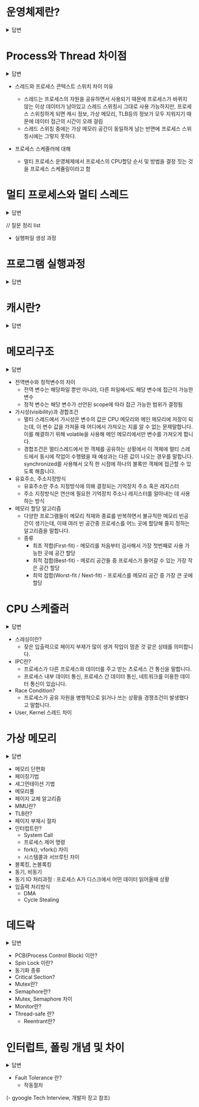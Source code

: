 # 운영체제란?
<details>
<summary>답변</summary>

* 사용자에게는 인터페이스를 제공하고 컴퓨터 시스템의 자원을 효율적으로 관리하는 소프트웨어 (내 답변)
* 일반적으로 하드웨어를 관리하고, 응용 프로그램과 하드웨어 사이에서 인터페이스 역할을 하며 시스템의 동작을 제어하는 시스템 소프트웨어  (검색 답변)
* 시스템의 자원과 동작을 관리하는 소프트웨어로 프로세스, 저장장치, 네트워킹, 사용자, 하드웨어를 관리함 (장고 답변)

  * 역할
  1. 프로세스 관리
  2. 저장장치 관리
  3. 네트워킹
  4. 사용자 관리
  5. 디바이스 드라이버

</details>

# Process와 Thread 차이점
<details>
<summary>답변</summary>

* 프로세스는 프로그램을 메모리 상에서 실행중인 작업단위를 말하고, 스레드는 프로세스 안에서 실행되는 여러 흐름 단위
* 프로세스는 메모리와 CPU를 프로세스마다 할당받아서 사용, 스레드는 프로세스 안에서 다른 스레드와 메모리와 CPU를 공유해서 사용

</details>

- 스레드와 프로세스 콘텍스트 스위치 차이 이유
  * 스레드는 프로세스의 자원을 공유하면서 사용되기 때문에 프로세스가 바뀌지 않는 이상 데이터가 남아있고 스레드 스위칭시 그대로 사용 가능하지만, 프로세스 스위칭하게 되면 캐시 정보, 가상 메모리, TLB등의 정보가 모두 지워지기 때문에 데이터 접근의 시간이 오래 걸림
  * 스레드 스위칭 중에는 가상 메모리 공간이 동일하게 남는 반면에 프로세스 스위칭시에는 그렇지 못하다.
  
- 프로세스 스케줄러에 대해
  * 멀티 프로세스 운영체제에서 프로세스의 CPU할당 순서 및 방법을 결정 짓는 것을 프로세스 스케쥴링이라고 함

# 멀티 프로세스와 멀티 스레드
<details>
<summary>답변</summary>

* 멀티 프로세스는 하나의 컴퓨터에 여러 CPU 장착해서 여러 프로세스들을 동시에 처리(병렬)
  * 안정성은 높지만, 각각 독립된 메모리 영역을 갖고 있어, 작업량이 많으면 오버헤드 발생, context switching(프로세스를 바꾸는 과정에서 상태 정보를 저장하고 복원하는 일련의 과정)으로 인한 성능 저하
* 멀티 스레드는 하나의 응용 프로그램에서 여러 스레드를 구성해서 각 스레드가 하나의 작업을 처리함, 공유 메모리를 통해 다수의 작업을 동시에 처리
  * 시간, 자원 손실이 감소, 전역 변수와 정적 변수 자료 공유 가능하나 안정성 문제가 있음

</details>

// 질문 정리 list
- 실행파일 생성 과정

# 프로그램 실행과정
<details>
<summary>답변</summary>

* 프로그램을 실행하면, 하드디스크에서 메모리로 저장이 되고, 연산을 위해 메모리에서 CUP로 Fetch됩니다.(메인 메모리 -> CUP내부로 옮기는 것)
* 명령어 수행을 위해서 Control Unit이 명령어에서 바이너리 코드로 Decode(해석)한 후, ALU에서 Execution(연산) 후 연산된 값을 레지스터에 저장
* 위 과정이 명령어 사이클, fetch -> decode -> 간접 주소일 경우 메모리로부터 유효 주소 읽어 옴 -> 명령어 실행
</details>


# 캐시란?
<details>

<summary>답변</summary>

* 메모리와 CPU 간의 속도 차이를 완화하기 위해서 메모리의 데이터를 미리 가져와 저장해두는 임시 장소를 말합니다.
* CPU가 미리 사용할 것으로 예상되는 데이터(재접근시)를 미리 가져다 놓음. (CPU내부에 존재, CPU내부 버스의 속도로 작동, 메모리와 CPU사이에 있는 경우도 있음)
* 사용할 데이터가 있을 캐시에 있을 경우는 캐시 히트, 없으면 캐시 미스라고 함
* 캐시 히트를 높이는 법 중 하나는 캐시 용량을 늘리기
* 캐시 라인은 캐시에 저장하는 데이터를 데이터의 메모리 주소를 함께 저장해서 빠르게 접근하는 것을 말합니다.
</details>


# 메모리구조
<details>
<summary>답변</summary>

* 메모리 구조에는 크게 네가지 종류가 존재, Code, Data, Heap, Stack
* Code는 소스코드가 들어가는 부분 / 코드 자체를 구성하는 메모리 영역(프로그램 명령)
* Data는 전역변수, 정적변수가 할당되는 부분 / 배열도
* Heap은 사용자가 직접 관리하는 영역으로 데이터가 동적으로 할당되는 공간
* Stack은 함수의 호출정보, 지역변수, 매개변수들이 저장됨

</details>

  - 전역변수와 정적변수의 차이
    * 전역 변수는 해당파일 뿐만 아니라, 다른 파일에서도 해당 변수에 접근이 가능한 변수
    * 정적 변수는 해당 변수가 선언된 scope에 따라 접근 가능한 범위가 결정됨
  - 가시성(visibility)과 경합조건
    * 멀티 스레드에서 가시성은 변수의 값은 CPU 메모리와 메인 메모리에 저장이 되는데, 이 변수 값을 가져올 때 어디에서 가져오는 지를 알 수 없는 문제말합니다. 이를 해결하기 위해 volatile을 사용해 메인 메모리에서만 변수를 가져오게 합니다.
    * 경합조건은 멀티스레드에서 한 객체를 공유하는 상황에서 이 객체에 멀티 스레드에서 동시에 작업이 수행됐을 때 예상과는 다른 값이 나오는 경우를 말합니다. synchronized를 사용해서 오직 한 시점에 하나의 블록만 객체에 접근할 수 있도록 해줍니다.
  - 유효주소, 주소지정방식
    * 유효주소란 주소 지정방식에 의해 결정되는 기억장치 주소 혹은 레지스터
    * 주소 지정방식은 연산에 필요한 기억장치 주소나 레지스터를 알아내는 데 사용하는 방식
  - 메모리 할당 알고리즘
    * 다양한 프로그램들이 메모리 적재와 종료를 반복하면서 불규칙한 메모리 빈공간이 생기는데, 이때 여러 빈 공간중 프로세스를 어느 곳에 할당해 줄지 정하는 알고리즘을 말합니다.
    * 종류 
      * 최초 적합(First-fit) - 메모리를 처음부터 검사해서 가장 첫번째로 사용 가능한 곳에 공간 할당
      * 최적 접합(Best-fit) - 메로리 공간들 중 프로세스가 들어갈 수 있는 가장 작은 공간 할당
      * 최악 접합(Worst-fit / Next-fit) - 프로세스를 메모리 공간 중 가장 큰 곳에 할당 

# CPU 스케줄러
<details>
<summary>답변</summary>

* 준비큐에 있는 프로세스에 대해서 CPU를 할당하는 방법으로 크게 다섯가지가 존재, FCFS, SJF, SRT, Priority Scheduling, Round Robin
* FCFS(First Come First Served) - 먼저 온 순서대로 처리, 비선점형 스케줄링
* SJF(Shortest Job First) - 다른 프로세스가 도착해도 CPU burst time이 짧은 프로세스에 선 할당, 빈선점형 스케줄링
* SRT(Shotest Remaining Time) - CPU할당 받을때 프로세스의 남은 작업시간이 가장 적은 프로세스를 선택
* Priority Scheduling - 우선순위가 가장 높은 프로세스에 CPU를 할당하는 스케줄링, 우선순위는 정수로 표현, 낮을 수록 높음, 선정형, 비선점형 둘다 존재
* Round Robin - 한 프로세스가 할당 받은 시간동안 작업 후 작업을 끝내지 못하면 작업 큐 뒤로 가서 작업차례를 기다리는 방식
</details>

  - 스레싱이란?
    * 잦은 입출력으로 페이지 부재가 많이 생겨 작업이 멈춘 것 같은 상태를 의미합니다.
  - IPC란?
    * 프로세스가 다른 프로세스와 데이터를 주고 받는 츠로세스 간 통신을 말합니다.
    * 프로세스 내부 데이터 통신, 프로세스 간 데이터 통신, 네트워크를 이용한 데이터 통신이 있습니다.
  - Race Condition?
    * 프로세스가 공유 자원을 병행적으로 읽거나 쓰는 상황을 경쟁조건이 발생했다고 말합니다.
  - User, Kernel 스레드 차이

# 가상 메모리
<details>
<summary>답변</summary>

* 모든 프로세스에서 메모리를 할당하기에는 메모리의 크기가 한계가 있어서 프로세스에서 사용하는 부분만 메모리에 올리고, 나머지는 디스크에 보관하는 기법을 가상 메모리라고 함

</details>

  - 메모리 단편화
  - 페이징기법
  - 세그먼테이션 기법
  - 메모리풀
  - 페이지 교체 알고리즘
  - MMU란?
  - TLB란?
  - 페이지 부재시 절차
- 인터럽트란?	
  - System Call
  - 프로세스 제어 명령
  - fork(), vfork() 차이
  - 시스템콜과 서브루틴 차이
- 블록킹, 논블록킹
- 동기, 비동기
- 동기 IO 처리과정 : 프로세스 A가 디스크에서 어떤 데이터 읽어올때 상황
- 입출력 처리방식
  - DMA
  - Cycle Stealing
# 데드락
<details>
<summary>답변</summary>

* 데드락은 프로세스가 자원을 얻지 못해서 다음 작업을 못하는 상태
* 상호배제, 점유대기, 비선점, 순환대기 네가지 조건이 동시에 발생해야 성립가능
* 데드락 해결 방법에는 데드락 상태 예방, 상태 회피, 상태 검출, 상태 회복이 있습니다.
* 회피 기법은 프로세스가 자원 할당시 어느 수준 이상의 자원을 나누어주면 교착상태가 발생하는지 파악하여 그 수준 이하로 자원을 나눠주는 방법을 말합니다.
  - 해결경험?
</details>


- PCB(Process Control Block) 이란?
- Spin Lock 이란?
- 동기화 종류
- Critical Section?	
- Mutex란?
- Semaphore란?
- Mutex, Semaphore 차이
- Monitor란?
- Thread-safe 란?
  - Reentrant란?

# 인터럽트, 폴링 개념 및 차이
<details>
<summary>답변</summary>

* CPU의 작업과 저장장치의 데이터 이동을 입출력 관리자가 독립적으로 운영함으로써 시스템의 효율을 높히는 데, 이때 입출력 관리자가 CPU에 보내는 작업완료 신호
* 프로그램 실행 중 예기치 않은 상황이 발생할 경우 현재 실행 중인 작업을 즉시 중단하고, 발생된 상황에 대한 우선 처리가 필요함을 CPU에게 알리는 것
* 외/내부 입력장치는 CPU 하드웨어의 신호에 의해 발생, 소프트웨어 인터럽트는 명령어의 수행에 의해 발생
* 폴링 방식은 사용자가 명령어를 사용해 입력 핀의 값을 계속 읽어 변화를 알아내는 방식
* 인터럽트 방식은 MCU 자체가 하드웨어적으로 변화를 체크하여 변화 시에만 일정한 동작을 하는 방식
* 인터럽트 방식은 하드웨어로 지원을 받아야하는 제약이 있지만, 폴링에 비해 신속하게 대응 가능, 실시간 대응이 필요할 때 필수 기능
* 인터럽트는 발생시기를 예측하기 힘든 경우에 컨트롤러가 가장 빠르게 대응할 수 있는 방법
</details>

- Fault Tolerance 란?
  - 작동절차

(- gyoogle Tech Interview, 개발자 장고 참조)